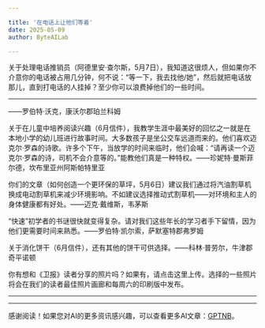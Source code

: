 ```yaml
---

title: '在电话上让他们等着'
date: 2025-05-09
author: ByteAILab

---
```


关于处理电话推销员（阿德里安·查尔斯，5月7日），我知道这很烦人，但如果你不介意你的电话被占用几分钟，何不说：“等一下，我去找他/她”，然后就把电话放那儿，直到打电话的人挂掉？至少你可以浪费掉他们的一些时间。

---
——罗伯特·沃克，康沃尔郡珀兰科姆

关于在儿童中培养阅读兴趣（6月信件），我教学生涯中最美好的回忆之一就是在本地小学的幼儿班进行故事时间。大多数孩子是坐公交车远道而来的。他们喜欢迈克尔·罗森的诗歌。许多个下午，当放学的时间来临时，他们会喊：“请再读一个迈克尔·罗森的诗，司机不会介意等的。”能教他们真是一种特权。——珍妮特·曼斯菲尔德，坎布里亚州阿斯帕特里亚

你们的文章（如何创造一个更环保的草坪，5月6日）建议我们通过将汽油割草机换成电动割草机来减少环境影响。不如建议选择推动式割草机——对环境和主人的身体健康都有好处。——迈克·戴维斯，韦茅斯

“快速”初学者的书谜很快就变得复杂。请对我们这些年长的学习者手下留情，因为他们更需要时间来熟悉。——罗伯特·凯尔索，萨默塞特郡弗罗姆

关于消化饼干（6月信件），还有其他的饼干可供选择。——科林·普劳尔，牛津郡奇平诺顿

你有想和《卫报》读者分享的照片吗？如果有，请点击这里上传。选择的一些照片将会在我们的读者最佳照片画廊和每周六的印刷版中发布。

--- 
---
感谢阅读！如果您对AI的更多资讯感兴趣，可以查看更多AI文章：[GPTNB](https://gptnb.com)。